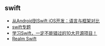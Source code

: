 ## swift

- [从Android到Swift iOS开发：语言与框架对比](http://www.infoq.com/cn/articles/from-android-to-swift-ios)
- [swift专题](http://www.cocoachina.com/special/swift/)
- [学习Swift，一定不能错过的10大开源项目！](http://www.cocoachina.com/game/20141013/9896.html)
- [Realm Swift](https://realm.io/cn/products/swift/)